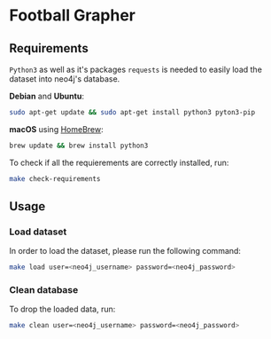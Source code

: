 # Football Grapher

## Requirements
`Python3` as well as it's packages `requests` is needed to easily load the dataset into neo4j's database.

__Debian__ and __Ubuntu__:
```sh
sudo apt-get update && sudo apt-get install python3 pyton3-pip
```

__macOS__ using [HomeBrew](https://brew.sh/):
```sh
brew update && brew install python3
```

To check if all the requierements are correctly installed, run:
```sh
make check-requirements
```

## Usage
### Load dataset
In order to load the dataset, please run the following command:
```sh
make load user=<neo4j_username> password=<neo4j_password>
```

### Clean database
To drop the loaded data, run:
```sh
make clean user=<neo4j_username> password=<neo4j_password>
```
